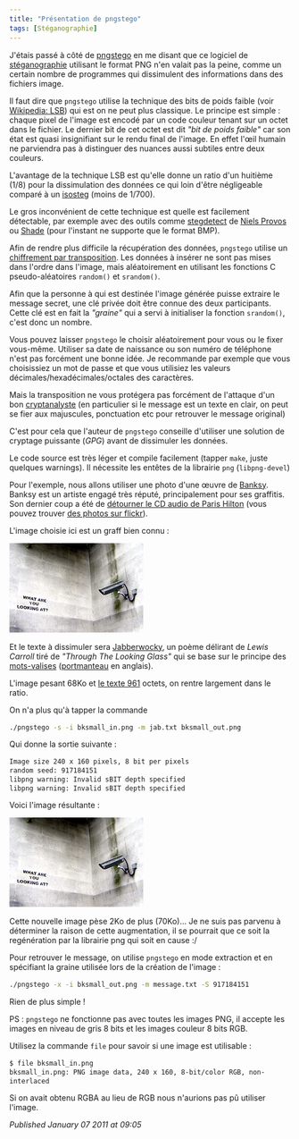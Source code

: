 ```yaml
---
title: "Présentation de pngstego"
tags: [Stéganographie]
---
```


J'étais passé à côté de [pngstego](http://pngstego.sourceforge.net/) en me disant que ce logiciel de [stéganographie](http://fr.wikipedia.org/wiki/St%C3%A9ganographie) utilisant le format PNG n'en valait pas la peine, comme un certain nombre de programmes qui dissimulent des informations dans des fichiers image.  

Il faut dire que `pngstego` utilise la technique des bits de poids faible (voir [Wikipedia: LSB](http://en.wikipedia.org/wiki/Least_significant_bit)) qui est on ne peut plus classique. Le principe est simple : chaque pixel de l'image est encodé par un code couleur tenant sur un octet dans le fichier. Le dernier bit de cet octet est dit *"bit de poids faible"* car son état est quasi insignifiant sur le rendu final de l'image. En effet l'œil humain ne parviendra pas à distinguer des nuances aussi subtiles entre deux couleurs.  

L'avantage de la technique LSB est qu'elle donne un ratio d'un huitième (1/8) pour la dissimulation des données ce qui loin d'être négligeable comparé à un [isosteg](http://isosteg.sourceforge.net/) (moins de 1/700).  

Le gros inconvénient de cette technique est quelle est facilement détectable, par exemple avec des outils comme [stegdetect](http://www.outguess.org/detection.php) de [Niels Provos](http://www.citi.umich.edu/u/provos/) ou [Shade](http://shade.sourceforge.net/) (pour l'instant ne supporte que le format BMP).  

Afin de rendre plus difficile la récupération des données, `pngstego` utilise un [chiffrement par transposition](http://www.apprendre-en-ligne.net/crypto/transpo/index.html). Les données à insérer ne sont pas mises dans l'ordre dans l'image, mais aléatoirement en utilisant les fonctions C pseudo-aléatoires `random()` et `srandom()`.  

Afin que la personne à qui est destinée l'image générée puisse extraire le message secret, une clé privée doit être connue des deux participants. Cette clé est en fait la *"graine"* qui a servi à initialiser la fonction `srandom()`, c'est donc un nombre.  

Vous pouvez laisser `pngstego` le choisir aléatoirement pour vous ou le fixer vous-même. Utiliser sa date de naissance ou son numéro de téléphone n'est pas forcément une bonne idée. Je recommande par exemple que vous choisissiez un mot de passe et que vous utilisiez les valeurs décimales/hexadécimales/octales des caractères.  

Mais la transposition ne vous protégera pas forcément de l'attaque d'un bon [cryptanalyste](http://fr.wikipedia.org/wiki/Cryptanalyste) (en particulier si le message est un texte en clair, on peut se fier aux majuscules, ponctuation etc pour retrouver le message original)  

C'est pour cela que l'auteur de `pngstego` conseille d'utiliser une solution de cryptage puissante (_GPG_) avant de dissimuler les données.  

Le code source est très léger et compile facilement (tapper `make`, juste quelques warnings). Il nécessite les entêtes de la librairie `png` (`libpng-devel`)  

Pour l'exemple, nous allons utiliser une photo d'une œuvre de [Banksy](http://www.banksy.co.uk/). Banksy est un artiste engagé très réputé, principalement pour ses graffitis. Son dernier coup a été de [détourner le CD audio de Paris Hilton](http://www.fluctuat.net/blog/4562-Paris-Hilton-Punked) (vous pouvez trouver [des photos sur flickr](http://www.flickr.com/photos/n3wjack/238327248/in/set-351291/)).

L'image choisie ici est un graff bien connu :  

![image originale](/assets/img/banksy_original.png)

Et le texte à dissimuler sera [Jabberwocky](http://en.wikipedia.org/wiki/Jabberwocky), un poème délirant de *Lewis Carroll* tiré de *"Through The Looking Glass"* qui se base sur le principe des [mots-valises](http://fr.wikipedia.org/wiki/Mot-valise) ([portmanteau](http://en.wikipedia.org/wiki/Portmanteau) en anglais).

L'image pesant 68Ko et [le texte 961](http://www.nothings.org/writing/jab.txt) octets, on rentre largement dans le ratio.  

On n'a plus qu'à tapper la commande  

```bash
./pngstego -s -i bksmall_in.png -m jab.txt bksmall_out.png
```

Qui donne la sortie suivante :  

```
Image size 240 x 160 pixels, 8 bit per pixels
random seed: 917184151
libpng warning: Invalid sBIT depth specified
libpng warning: Invalid sBIT depth specified
```

Voici l'image résultante :  

![image obtenue](/assets/img/banksy_resultat.png)

Cette nouvelle image pèse 2Ko de plus (70Ko)... Je ne suis pas parvenu à déterminer la raison de cette augmentation, il se pourrait que ce soit la regénération par la librairie png qui soit en cause :/   

Pour retrouver le message, on utilise `pngstego` en mode extraction et en spécifiant la graine utilisée lors de la création de l'image :  

```bash
./pngstego -x -i bksmall_out.png -m message.txt -S 917184151
```

Rien de plus simple !  

PS : `pngstego` ne fonctionne pas avec toutes les images PNG, il accepte les images en niveau de gris 8 bits et les images couleur 8 bits RGB.  

Utilisez la commande `file` pour savoir si une image est utilisable :  

```console
$ file bksmall_in.png
bksmall_in.png: PNG image data, 240 x 160, 8-bit/color RGB, non-interlaced
```

Si on avait obtenu RGBA au lieu de RGB nous n'aurions pas pû utiliser l'image.

*Published January 07 2011 at 09:05*
